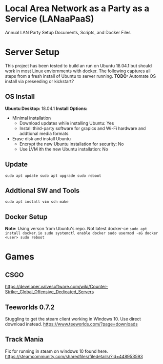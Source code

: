 # Local Area Network as a Party as a Service (LANaaPaaS)
Annual LAN Party Setup Documents, Scripts, and Docker Files

# Server Setup
This project has been tested to build an run on Ubuntu 18.04.1 but should work in most Linux enviornments with docker. The following captures all steps from a fresh install of Ubuntu to server running.
**TODO:** Automate OS install via preseeding or kickstart?

## OS Install
**Ubuntu Desktop:** 18.04.1
**Install Options:**
* Minimal installation
  * Download updates while installing Ubuntu: Yes
  * Install third-party software for grapics and Wi-Fi hardware and addtional media formats
* Erase disk and install Ubuntu
  * Encrypt the new Ubuntu installation for security: No
  * Use LVM ith the new Ubuntu installation: No

## Update
`sudo apt update
sudo apt upgrade
sudo reboot`

## Addtional SW and Tools
`sudo apt install vim ssh make`

## Docker Setup
**Note:** Using verson from Ubuntu's repo. Not latest docker-ce
`sudo apt install docker.io
sudo systemctl enable docker
sudo usermod -aG docker <user>
sudo reboot`

# Games
## CSGO
https://developer.valvesoftware.com/wiki/Counter-Strike:_Global_Offensive_Dedicated_Servers

## Teeworlds 0.7.2
Stuggling to get the steam client working in Windows 10. Use direct download instead.
https://www.teeworlds.com/?page=downloads

## Track Mania
Fix for running in steam on windows 10 found here.
https://steamcommunity.com/sharedfiles/filedetails/?id=448953593
